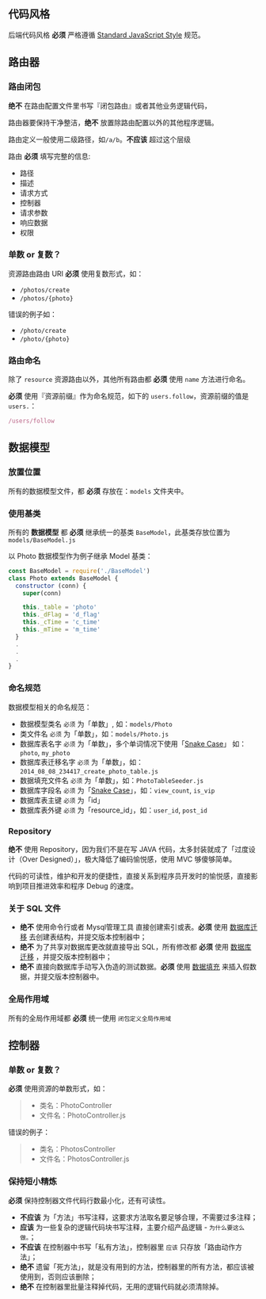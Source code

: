 ## 代码风格
后端代码风格 **必须** 严格遵循 [Standard JavaScript Style](https://standardjs.com/) 规范。

## 路由器

### 路由闭包

**绝不** 在路由配置文件里书写『闭包路由』或者其他业务逻辑代码，

路由器要保持干净整洁，**绝不** 放置除路由配置以外的其他程序逻辑。

路由定义一般使用二级路径，如`/a/b`。**不应该** 超过这个层级

路由 **必须** 填写完整的信息:
- 路径
- 描述
- 请求方式
- 控制器
- 请求参数
- 响应数据
- 权限

### 单数 or 复数？

资源路由路由 URI **必须** 使用复数形式，如：

* `/photos/create`
* `/photos/{photo}`

错误的例子如：

* `/photo/create`
* `/photo/{photo}`


### 路由命名

除了 `resource` 资源路由以外，其他所有路由都 **必须** 使用 `name` 方法进行命名。

**必须** 使用『资源前缀』作为命名规范，如下的 `users.follow`，资源前缀的值是 `users.`：

```javascript
/users/follow
```

## 数据模型

### 放置位置

所有的数据模型文件，都 **必须** 存放在：`models` 文件夹中。



### 使用基类

所有的 **数据模型** 都 **必须** 继承统一的基类 `BaseModel`，此基类存放位置为 `models/BaseModel.js`

以 Photo 数据模型作为例子继承 Model 基类：

```javascript
const BaseModel = require('./BaseModel')
class Photo extends BaseModel {
  constructor (conn) {
    super(conn)

    this._table = 'photo'
    this._dFlag = 'd_flag'
    this._cTime = 'c_time'
    this._mTime = 'm_time'
  }
  .
  .
  .
}
```

### 命名规范

数据模型相关的命名规范：

* 数据模型类名 `必须` 为「单数」, 如：`models/Photo`
* 类文件名 `必须` 为「单数」，如：`models/Photo.js`
* 数据库表名字 `必须` 为「单数」，多个单词情况下使用「[Snake Case](https://en.wikipedia.org/wiki/Snake_case)」 如：`photo`, `my_photo`
* 数据库表迁移名字 `必须` 为「单数」，如：`2014_08_08_234417_create_photo_table.js`
* 数据填充文件名 `必须` 为「单数」，如：`PhotoTableSeeder.js`
* 数据库字段名 `必须` 为「[Snake Case](https://en.wikipedia.org/wiki/Snake_case)」，如：`view_count`, `is_vip`
* 数据库表主键 `必须` 为「id」
* 数据库表外键 `必须` 为「resource_id」，如：`user_id`, `post_id`

  

### Repository

**绝不** 使用 Repository，因为我们不是在写 JAVA 代码，太多封装就成了「过度设计（Over Designed）」，极大降低了编码愉悦感，使用 MVC 够傻够简单。

代码的可读性，维护和开发的便捷性，直接关系到程序员开发时的愉悦感，直接影响到项目推进效率和程序 Debug 的速度。

### 关于 SQL 文件

* **绝不** 使用命令行或者 Mysql管理工具 直接创建索引或表。**必须** 使用 [数据库迁移]() 去创建表结构，并提交版本控制器中；
* **绝不** 为了共享对数据库更改就直接导出 SQL，所有修改都 **必须** 使用 [数据库迁移]() ，并提交版本控制器中；
* **绝不** 直接向数据库手动写入伪造的测试数据。**必须** 使用 [数据填充]() 来插入假数据，并提交版本控制器中。

### 全局作用域

所有的全局作用域都 **必须** 统一使用 `闭包定义全局作用域`



## 控制器

### 单数 or 复数？

**必须** 使用资源的单数形式，如：

> * 类名：PhotoController
> * 文件名：PhotoController.js

错误的例子：

> * 类名：PhotosController
> * 文件名：PhotosController.js

### 保持短小精炼

**必须** 保持控制器文件代码行数最小化，还有可读性。

* **不应该** 为「方法」书写注释，这要求方法取名要足够合理，不需要过多注释；
* **应该** 为一些复杂的逻辑代码块书写注释，主要介绍产品逻辑 - `为什么要这么做。`；
* **不应该** 在控制器中书写「私有方法」，控制器里 `应该` 只存放「路由动作方法」；
* **绝不** 遗留「死方法」，就是没有用到的方法，控制器里的所有方法，都应该被使用到，否则应该删除；
* **绝不** 在控制器里批量注释掉代码，无用的逻辑代码就必须清除掉。